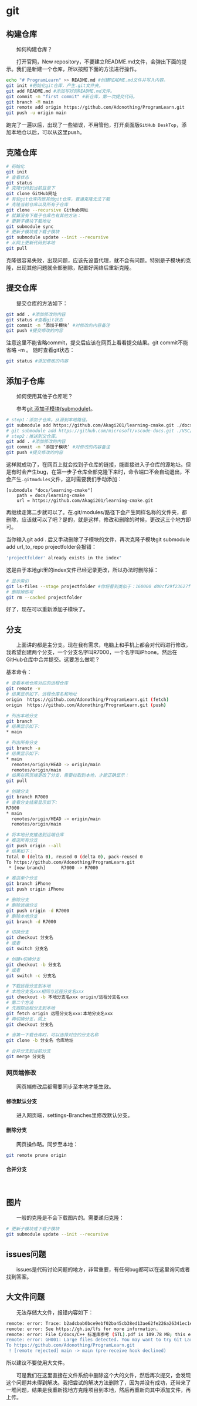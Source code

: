 # git

## 构建仓库

&emsp;&emsp;如何构建仓库？

&emsp;&emsp;打开官网，New repository，不要建立README.md文件，会弹出下面的提示。我们是新建一个仓库，所以按照下面的方法进行操作。

```bash
echo "# ProgramLearn" >> README.md #创建README.md文件并写入内容。
git init #初始化git仓库，产生.git文件夹。
git add README.md #添加写好的README.md文件。
git commit -m "first commit" #新仓库，第一次提交代码。
git branch -M main
git remote add origin https://github.com/Adonothing/ProgramLearn.git
git push -u origin main
```

跑完了一遍以后，出现了一些错误，不用管他，打开桌面版`GitHub DeskTop`，添加本地仓以后，可以从这里push。

## 克隆仓库

```bash
# 初始化
git init
# 查看状态
git status
# 克隆代码到当前目录下
git clone GitHub网址
# 有些git仓库内嵌其他git仓库，普通克隆无法下载
# 克隆当前仓库以及所有子仓库
git clone --recursive Github网址
# 就算没有下载子仓库也有其他方法：
# 更新子模块下载地址
git submodule sync
# 更新子模块或下载子模块
git submodule update --init --recursive
# 从网上更新代码到本地
git pull
```

克隆很容易失败，出现问题，应该先设置代理，就不会有问题。特别是子模块的克隆，出现其他问题就全部删除，配置好网络后重新克隆。

## 提交仓库

&emsp;&emsp;提交仓库的方法如下：

```bash
git add . #添加修改的内容
git status #查看git状态
git commit -m ‘添加子模块’ #对修改的内容备注
git push #提交修改的内容
```

注意这里不能省略commit，提交后应该在网页上看看提交结果。git commit不能省略 -m 。
随时查看git状态：

```bash
git status #添加修改的内容
```

## 添加子仓库

&emsp;&emsp;如何使用其他子仓库呢？

&emsp;&emsp;参考[git 添加子模块(submodule)](http://t.csdn.cn/7xSBA)。

```bash
# step1：添加子仓库。从源到本地路径。
git submodule add https://github.com/Akagi201/learning-cmake.git ./docs/learning-cmake #这时候文件夹下会产生一个文件.gitmodules用于记录子仓库的源地址和本地路径。要不然就认为添加子仓库失败。
# git submodule add https://github.com/microsoft/vscode-docs.git ./VSC/extern/vscode-docs #添加VSCode官方文档
# step2：推送到父仓库。
git add . #添加修改的内容
git commit -m ‘添加子模块’ #对修改的内容备注
git push #提交修改的内容
```

这样就成功了，在网页上就会找到子仓库的链接，能直接进入子仓库的源地址。但是有时会产生bug，在第一步子仓库全部克隆下来时，命令端口不会自动退出，不会产生`.gitmodules`文件，这时需要我们手动添加：

```
[submodule "docs/learning-cmake"]
	path = docs/learning-cmake
	url = https://github.com/Akagi201/learning-cmake.git
```

再继续走第二步就可以了。在.git/modules/路径下会产生同样名称的文件夹，都删除，应该就可以了吧？是的，就是这样，修改和删除的时候，更改这三个地方即可。

当你输入git add . 后又手动删除了子模块的文件，再次克隆子模块git submodule add url_to_repo projectfolder会报错：

```bash
'projectfolder' already exists in the index"
```

这是由于本地git里的index文件已经记录更改，所以办法时删除掉：

```bash
# 显示索引
git ls-files --stage projectfolder #你将看到类似于：160000 d00cf29f23627fc54eb992dde6a79112677cd86c 0   projectfolder
# 删除掉即可
git rm --cached projectfolder
```

好了，现在可以重新添加子模块了。

## 分支

&emsp;&emsp;上面讲的都是主分支。现在我有需求，电脑上和手机上都会对代码进行修改，我希望创建两个分支，一个分支名字叫R7000，一个名字叫iPhone。然后在GitHub仓库中合并提交。这要怎么做呢？

基本命令：

```bash
# 查看本地仓库对应的远程仓库
git remote -v
# 结果显示如下，远程仓库名和地址
origin  https://github.com/Adonothing/ProgramLearn.git (fetch)
origin  https://github.com/Adonothing/ProgramLearn.git (push)

# 列出本地分支
git branch
# 结果显示如下:
* main

# 列出所有分支
git branch -a
# 结果显示如下:
* main
  remotes/origin/HEAD -> origin/main
  remotes/origin/main
# 如果在网页端更改了分支，需要拉取到本地，才能正确显示：
git pull

# 创建分支
git branch R7000
# 查看分支结果显示如下:
R7000
* main
  remotes/origin/HEAD -> origin/main
  remotes/origin/main

# 将本地分支推送到远端仓库
# 推送所有分支
git push origin --all
# 结果如下：
Total 0 (delta 0), reused 0 (delta 0), pack-reused 0
To https://github.com/Adonothing/ProgramLearn.git
 * [new branch]      R7000 -> R7000

# 推送单个分支
git branch iPhone
git push origin iPhone

# 删除分支
# 删除远端分支
git push origin -d R7000
# 删除本地分支
git branch -d R7000

# 切换分支
git checkout 分支名
# 或者
git switch 分支名

# 创建+切换分支
git checkout -b 分支名
# 或者
git switch -c 分支名

# 下载远程分支到本地
# 本地分支名xxx相同与远程分支名xxx
git checkout -b 本地分支名xxx origin/远程分支名xxx
# 第二个方法
# 先跟踪远程分支到本地
git fetch origin 远程分支名xxx:本地分支名xxx
# 再切换分支，同上
git checkout 分支名

# 当第一下载仓库时，可以选择对应的分支名称
git clone -b 分支名 仓库地址

# 合并分支到当前分支
git merge 分支名
```

### 网页端修改

&emsp;&emsp;网页端修改后都需要同步至本地才能生效。

#### 修改默认分支

&emsp;&emsp;进入网页端，settings-Branches里修改默认分支。

#### 删除分支

&emsp;&emsp;网页操作略。同步至本地：

```bash
git remote prune origin
```

#### 合并分支

&emsp;&emsp;

## 图片

&emsp;&emsp;一般的克隆是不会下载图片的。需要递归克隆：

```bash
# 更新子模块或下载子模块
git submodule update --init --recursive
```

## issues问题

&emsp;&emsp;issues是代码讨论问题的地方，非常重要，有任何bug都可以在这里询问或者找到答案。

## 大文件问题

&emsp;&emsp;无法存储大文件，报错内容如下：

```bash
remote: error: Trace: b2adcbab0bce9ebf02ba45cb38ed13ae62fe226a26341ec1e7cb4db00774fb3a
remote: error: See https://gh.io/lfs for more information.
remote: error: File C/docs/C++ 标准库参考 (STL).pdf is 109.78 MB; this exceeds GitHub's file size limit of 100.00 MB
remote: error: GH001: Large files detected. You may want to try Git Large File Storage - https://git-lfs.github.com.
To https://github.com/Adonothing/ProgramLearn.git
 ! [remote rejected] main -> main (pre-receive hook declined)
```

所以建议不要使用大文件。

&emsp;&emsp;可是我们在这里直接在文件系统中删除这个大的文件，然后再次提交，会发现这个问题并未得到解决。我把尝试的解决方法删除了，因为并没有成功，还带来了一堆问题，结果是我重新找地方克隆项目到本地，然后再重新向其中添加文件，再上传。
